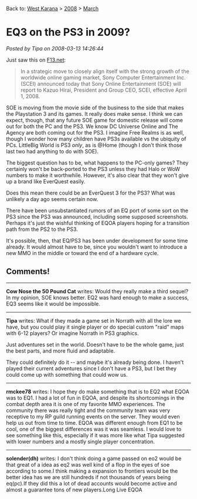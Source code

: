 Back to: [West Karana](/posts/westkarana.md) > [2008](/posts/2008/westkarana.md) > [March](./westkarana.md)
# EQ3 on the PS3 in 2009?

*Posted by Tipa on 2008-03-13 14:26:44*

Just saw this on [F13.net](http://f13.net/?itemid=721):


> In a strategic move to closely align itself with the strong growth of the worldwide online gaming market, Sony Computer Entertainment Inc. (SCEI) announced today that Sony Online Entertainment (SOE) will report to Kazuo Hirai, President and Group CEO, SCEI, effective April 1, 2008. 




SOE is moving from the movie side of the business to the side that makes the Playstation 3 and its games. It really does make sense. I think we can expect, though, that any future SOE game for domestic release will come out for both the PC and the PS3. We know DC Universe Online and The Agency are both coming out for the PS3. I imagine Free Realms is as well, though I wonder how many children have PS3s available vs the ubiquity of PCs. LittleBig World is PS3 *only*, as is @Home (though I don't think those last two had anything to do with SOE).

The biggest question has to be, what happens to the PC-only games? They certainly won't be back-ported to the PS3 unless they had Halo or WoW numbers to make it worthwhile. However, it's also clear that they won't give up a brand like EverQuest easily.

Does this mean there could be an EverQuest 3 for the PS3? What was unlikely a day ago seems certain now.

There have been unsubstantiated rumors of an EQ port of some sort on the PS3 since the PS3 was announced, including some supposed screenshots. Perhaps it's just the wishful thinking of EQOA players hoping for a transition path from the PS2 to the PS3. 

It's possible, then, that EQ/PS3 has been under development for some time already. It would almost have to be, since you wouldn't want to introduce a new MMO in the middle or toward the end of a hardware cycle.

## Comments!

---

**Cow Nose the 50 Pound Cat** writes: Would they really make a third sequel? In my opinion, SOE knows better. EQ2 was hard enough to make a success, EQ3 seems like it would be impossible.

---

**Tipa** writes: What if they made a game set in Norrath with all the lore we have, but you could play it single player or do special custom "raid" maps with 6-12 players? Or imagine Norrath in PS3 graphics.

Just adventures set in the world. Doesn't have to be the whole game, just the best parts, and more fluid and adaptable.

They could definitely do it -- and maybe it's already being done. I haven't played their current adventures since I don't have a PS3, but I bet they could come up with something that could wow us.

---

**rmckee78** writes: I hope they do make something that is to EQ2 what EQOA was to EQ1. I had a lot of fun in EQOA, and despite its shortcomings in the combat depth area it is one of my favorite MMO experiences. The community there was really tight and the community team was very receptive to my RP guild running events on the server. They would even help us out from time to time. EQOA was different enough from EQ1 to be cool, one of the biggest differences was it was seamless. I would love to see something like this, especially if it was more like what Tipa suggested with lower numbers and a mostly single player concentration.

---

**solender(dh)** writes: I don't think doing a game passed on eo2 would be that great of a idea as eq2 was well kind of a flop in the eyes of soe according to some.I think making a expansion to frontiers would be the better idea has we are still hundreds if not thousands of years being eq(pc).If they did this a lot of dead accounts would become active and almost a guarantee tons of new players.Long Live EQOA

